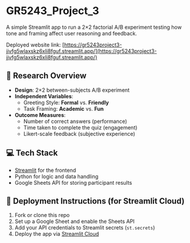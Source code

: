 # GR5243_Project_3
A simple Streamlit app to run a 2×2 factorial A/B experiment testing how tone and framing affect user reasoning and feedback.

Deployed website link: [https://gr5243project3-jjvfg5wlaxskz6xli8fguf.streamlit.app/](https://gr5243project3-jjvfg5wlaxskz6xli8fguf.streamlit.app/)

## 🧪 Research Overview

- **Design**: 2×2 between-subjects A/B experiment
- **Independent Variables**:
  - Greeting Style: **Formal** vs. **Friendly**
  - Task Framing: **Academic** vs. **Fun**
- **Outcome Measures**:
  - Number of correct answers (performance)
  - Time taken to complete the quiz (engagement)
  - Likert-scale feedback (subjective experience)

## 💻 Tech Stack

- [Streamlit](https://streamlit.io) for the frontend
- Python for logic and data handling
- Google Sheets API for storing participant results

## 🚀 Deployment Instructions (for Streamlit Cloud)

1. Fork or clone this repo
2. Set up a Google Sheet and enable the Sheets API
3. Add your API credentials to Streamlit secrets (`st.secrets`)
4. Deploy the app via [Streamlit Cloud](https://streamlit.io/cloud)
